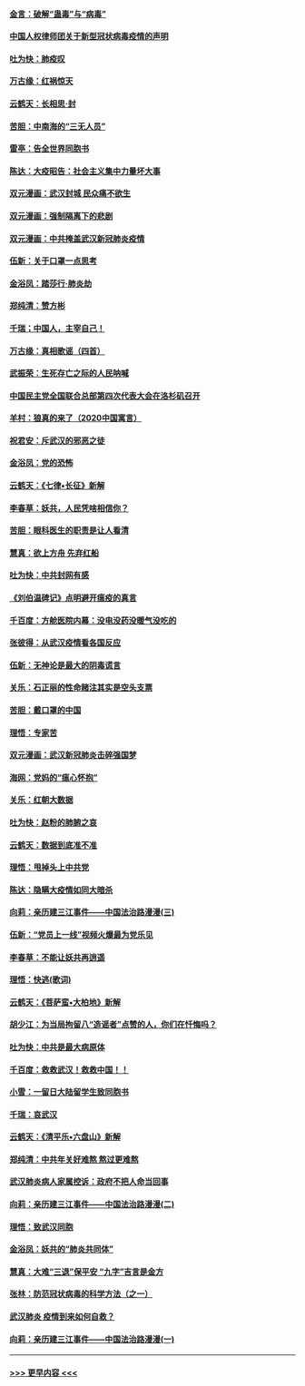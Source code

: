 #### [金言：破解“蛊毒”与“病毒”](../pages/nsc993/n11864103.md?t=02131244) 
#### [中国人权律师团关于新型冠状病毒疫情的声明](../pages/nsc993/n11864249.md?t=02131244) 
#### [吐为快：肺疫叹](../pages/nsc993/n11864027.md?t=02131244) 
#### [万古缘：红祸惊天](../pages/nsc993/n11864079.md?t=02131244) 
#### [云鹤天：长相思‧封](../pages/nsc993/n11864006.md?t=02131244) 
#### [苦胆：中南海的“三无人员”](../pages/nsc993/n11862997.md?t=02131244) 
#### [雷亭：告全世界同胞书](../pages/nsc993/n11862572.md?t=02131244) 
#### [陈达：大疫昭告：社会主义集中力量坏大事](../pages/nsc993/n11859419.md?t=02131244) 
#### [双元漫画：武汉封城 民众痛不欲生](../pages/nsc993/n11859287.md?t=02131244) 
#### [双元漫画：强制隔离下的悲剧](../pages/nsc993/n11859244.md?t=02131244) 
#### [双元漫画：中共掩盖武汉新冠肺炎疫情](../pages/nsc993/n11858249.md?t=02131244) 
#### [伍新：关于口罩一点思考](../pages/nsc993/n11859195.md?t=02131244) 
#### [金浴凤：踏莎行‧肺炎劫](../pages/nsc993/n11858227.md?t=02131244) 
#### [郑纯清：赞方彬](../pages/nsc993/n11856803.md?t=02131244) 
#### [千瑞；中国人，主宰自己！](../pages/nsc993/n11856793.md?t=02131244) 
#### [万古缘：真相歌谣（四首）](../pages/nsc993/n11856263.md?t=02131244) 
#### [武振荣：生死存亡之际的人民呐喊](../pages/nsc993/n11856256.md?t=02131244) 
#### [中国民主党全国联合总部第四次代表大会在洛杉矶召开](../pages/nsc993/n11856344.md?t=02131244) 
#### [羊村：狼真的来了（2020中国寓言）](../pages/nsc993/n11856229.md?t=02131244) 
#### [祝君安：斥武汉的邪恶之徒](../pages/nsc993/n11855861.md?t=02131244) 
#### [金浴凤：党的恐怖](../pages/nsc993/n11855849.md?t=02131244) 
#### [云鹤天：《七律▪长征》新解](../pages/nsc993/n11855479.md?t=02131244) 
#### [李春草：妖共，人民凭啥相信你？](../pages/nsc993/n11855196.md?t=02131244) 
#### [苦胆：眼科医生的职责是让人看清](../pages/nsc993/n11853840.md?t=02131244) 
#### [慧真：欲上方舟 先弃红船](../pages/nsc993/n11853483.md?t=02131244) 
#### [吐为快：中共封网有感](../pages/nsc993/n11852575.md?t=02131244) 
#### [《刘伯温碑记》点明避开瘟疫的真言](../pages/nsc993/n11852128.md?t=02131244) 
#### [千百度：方舱医院内幕：没电没药没暖气没吃的](../pages/nsc993/n11850211.md?t=02131244) 
#### [张彼得：从武汉疫情看各国反应](../pages/nsc993/n11850102.md?t=02131244) 
#### [伍新：无神论是最大的阴毒谎言](../pages/nsc993/n11846129.md?t=02131244) 
#### [关乐：石正丽的性命赌注其实是空头支票](../pages/nsc993/n11846109.md?t=02131244) 
#### [苦胆：戴口罩的中国](../pages/nsc993/n11845576.md?t=02131244) 
#### [理悟：专家苦](../pages/nsc993/n11845564.md?t=02131244) 
#### [双元漫画：武汉新冠肺炎击碎强国梦](../pages/nsc993/n11843320.md?t=02131244) 
#### [海网：党妈的“瘟心怀抱”](../pages/nsc993/n11840740.md?t=02131244) 
#### [关乐：红朝大数据](../pages/nsc993/n11840675.md?t=02131244) 
#### [吐为快：赵粉的肺腑之哀](../pages/nsc993/n11840618.md?t=02131244) 
#### [云鹤天：数据到底准不准](../pages/nsc993/n11840325.md?t=02131244) 
#### [理悟：甩掉头上中共党](../pages/nsc993/n11838826.md?t=02131244) 
#### [陈达：隐瞒大疫情如同大暗杀](../pages/nsc993/n11838771.md?t=02131244) 
#### [向莉：亲历建三江事件——中国法治路漫漫(三)](../pages/nsc993/n11831825.md?t=02131244) 
#### [伍新：“党员上一线”视频火爆最为党乐见](../pages/nsc993/n11838200.md?t=02131244) 
#### [李春草：不能让妖共再逍遥](../pages/nsc993/n11838102.md?t=02131244) 
#### [理悟：快逃(歌词)](../pages/nsc993/n11838083.md?t=02131244) 
#### [云鹤天：《菩萨蛮▪大柏地》新解](../pages/nsc993/n11838059.md?t=02131244) 
#### [胡少江：为当局拘留八“造谣者”点赞的人，你们在忏悔吗？](../pages/nsc993/n11836801.md?t=02131244) 
#### [吐为快：中共是最大病原体](../pages/nsc993/n11836748.md?t=02131244) 
#### [千百度：救救武汉！救救中国！！](../pages/nsc993/n11836145.md?t=02131244) 
#### [小雪：一留日大陆留学生致同胞书](../pages/nsc993/n11834624.md?t=02131244) 
#### [千瑞：哀武汉](../pages/nsc993/n11833647.md?t=02131244) 
#### [云鹤天：《清平乐▪六盘山》新解](../pages/nsc993/n11833611.md?t=02131244) 
#### [郑纯清：中共年关好难熬 熬过更难熬](../pages/nsc993/n11833489.md?t=02131244) 
#### [武汉肺炎病人家属控诉：政府不把人命当回事](../pages/nsc993/n11833205.md?t=02131244) 
#### [向莉：亲历建三江事件——中国法治路漫漫(二)](../pages/nsc993/n11829102.md?t=02131244) 
#### [理悟：致武汉同胞](../pages/nsc993/n11831522.md?t=02131244) 
#### [金浴凤：妖共的“肺炎共同体”](../pages/nsc993/n11829448.md?t=02131244) 
#### [慧真：大难“三退”保平安 “九字”吉言是金方](../pages/nsc993/n11829501.md?t=02131244) 
#### [张林：防范冠状病毒的科学方法（之一）](../pages/nsc993/n11828618.md?t=02131244) 
#### [武汉肺炎 疫情到来如何自救？](../pages/nsc993/n11827632.md?t=02131244) 
#### [向莉：亲历建三江事件——中国法治路漫漫(一)](../pages/nsc993/n11827190.md?t=02131244) 

----
#### [ >>> 更早内容 <<< ](../indexes/nsc993-earlier.md)
